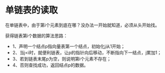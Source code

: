 # 单链表的读取
在单链表中，由于第i个元素到底在哪？没办法一开始就知道，必须从头开始找。

获得链表第i个数据的算法思路：
- 1、声明一个结点p指向量表第一个结点，初始化j从1开始；
- 2、当j<i时，就便利链表，让p的指针向后移动，不断指向下一结点，j累加1；
- 3、若到链表末尾p为空，则说明第i个元素不存在；
- 4、否则查找成功，返回结点p的数据。